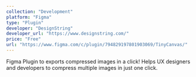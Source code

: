 ```yaml
---
collection: "Development"
platform: "Figma"
type: "Plugin"
developer: "DesignString"
developer_url: "https://www.designstring.com/"
price: "Free"
url: "https://www.figma.com/c/plugin/794829197801903069/TinyCanvas/"
---
```


Figma Plugin to exports compressed images in a click!
Helps UX designers and developers to compress multiple images in just one click.
